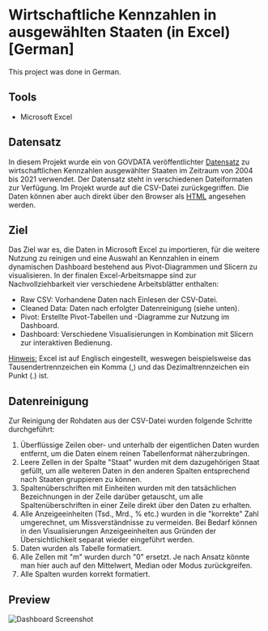 # Wirtschaftliche Kennzahlen in ausgewählten Staaten (in Excel) [German]
This project was done in German.

## Tools
- Microsoft Excel

## Datensatz
In diesem Projekt wurde ein von GOVDATA veröffentlichter [Datensatz](https://www.govdata.de/web/guest/daten/-/details/flache-bevolkerung-erwerbslosenquote-inflationsrate-bruttonationaleinkommen-und-bruttoinlandspr) zu wirtschaftlichen Kennzahlen ausgewählter Staaten im Zeitraum von 2004 bis 2021 verwendet. Der Datensatz steht in verschiedenen Dateiformaten zur Verfügung. Im Projekt wurde auf die CSV-Datei zurückgegriffen. Die Daten können aber auch direkt über den Browser als [HTML](https://www.datenportal.bmbf.de/portal/de/Tabelle-0.37.html) angesehen werden.

## Ziel
Das Ziel war es, die Daten in Microsoft Excel zu importieren, für die weitere Nutzung zu reinigen und eine Auswahl an Kennzahlen in einem dynamischen Dashboard bestehend aus Pivot-Diagrammen und Slicern zu visualisieren. In der finalen Excel-Arbeitsmappe sind zur Nachvollziehbarkeit vier verschiedene Arbeitsblätter enthalten:
- Raw CSV: Vorhandene Daten nach Einlesen der CSV-Datei.
- Cleaned Data: Daten nach erfolgter Datenreinigung (siehe unten). 
- Pivot: Erstellte Pivot-Tabellen und -Diagramme zur Nutzung im Dashboard.
- Dashboard: Verschiedene Visualisierungen in Kombination mit Slicern zur interaktiven Bedienung.

<u>Hinweis:</u> Excel ist auf Englisch eingestellt, weswegen beispielsweise das Tausendertrennzeichen ein Komma (,) und das Dezimaltrennzeichen ein Punkt (.) ist.

## Datenreinigung
Zur Reinigung der Rohdaten aus der CSV-Datei wurden folgende Schritte durchgeführt:
1. Überflüssige Zeilen ober- und unterhalb der eigentlichen Daten wurden entfernt, um die Daten einem reinen Tabellenformat näherzubringen.
1. Leere Zellen in der Spalte "Staat" wurden mit dem dazugehörigen Staat gefüllt, um alle weiteren Daten in den anderen Spalten entsprechend nach Staaten gruppieren zu können.
1. Spaltenüberschriften mit Einheiten wurden mit den tatsächlichen Bezeichnungen in der Zeile darüber getauscht, um alle Spaltenüberschriften in einer Zeile direkt über den Daten zu erhalten.
1. Alle Anzeigeeinheiten (Tsd., Mrd., % etc.) wurden in die "korrekte" Zahl umgerechnet, um Missverständnisse zu vermeiden. Bei Bedarf können in den Visualisierungen Anzeigeeinheiten aus Gründen der Übersichtlichkeit separat wieder eingeführt werden.
1. Daten wurden als Tabelle formatiert.
1. Alle Zellen mit "m" wurden durch "0" ersetzt. Je nach Ansatz könnte man hier auch auf den Mittelwert, Median oder Modus zurückgreifen.
1. Alle Spalten wurden korrekt formatiert.

## Preview
![Dashboard Screenshot](https://github.com/finn-andresen/Portfolio/assets/127629198/54099427-521c-4315-84a3-6b4707c630a7)
